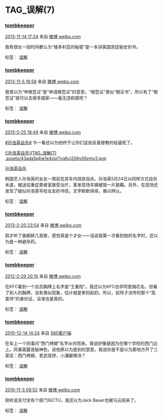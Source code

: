# TAG_误解(7) 

### [tombkeeper](https://weibo.com/101174?refer_flag=1005055015_)  

[2013-11-14 17:24](https://weibo.com/1401527553/AiHWUtwNF?from=page_1005051401527553_profile&wvr=6&mod=weibotime) 来自 [微博 weibo.com](http://weibo.com/)

我有很长一段时间都认为“维多利亚的秘密”是一本讲英国宫廷秘史的书。 

标签： [误解](https://weibo.com/1401527553/profile?is_tag=1&tag_name=%E8%AF%AF%E8%A7%A3)



### [tombkeeper](https://weibo.com/101174?refer_flag=1005055015_)  

[2013-11-5 16:58](https://weibo.com/1401527553/AhkVTcEwy?from=page_1005051401527553_profile&wvr=6&mod=weibotime) 来自 [微博 weibo.com](http://weibo.com/)

我曾以为“申根签证”是“申请根签证”的意思，“根签证”类似“根证书”，所以有了“根签证”就可以去很多国家——毫无违和感吧？ 

标签： [误解](https://weibo.com/1401527553/profile?is_tag=1&tag_name=%E8%AF%AF%E8%A7%A3)



### [tombkeeper](https://weibo.com/101174?refer_flag=1005055015_)  

[2013-5-25 18:49](https://weibo.com/1401527553/zyn1Xah5o?from=page_1005051401527553_profile&wvr=6&mod=weibotime) 来自 [微博 weibo.com](http://weibo.com/)

[#孙浩英自杀#](https://huati.weibo.com/k/%E5%AD%99%E6%B5%A9%E8%8B%B1%E8%87%AA%E6%9D%80?from=501) 乍一看还以为他终于让你们这些反基督教的给逼死了。 

[![孙浩英自杀](TAG_误解(7) .assets/43ada1a4jw1e4zpl7yg6cj209y09zmy3.jpg)](http://huati.weibo.com/119477?m=3581916852448962&u=1401527553)

 [孙浩英自杀](http://huati.weibo.com/119477?m=3581916852448962&u=1401527553)

韩国艺人孙浩英的女友一周前在其车内烧炭自杀。孙浩英5月24日以同样方式自杀未遂，被送往重症患者室接受治疗，案发现场车辆被毁一片狼藉。另外，在现场还发现了疑似孙浩英写给女友的书信，文字断断续续，难以辨认。

标签： [误解](https://weibo.com/1401527553/profile?is_tag=1&tag_name=%E8%AF%AF%E8%A7%A3)



### [tombkeeper](https://weibo.com/101174?refer_flag=1005055015_)  

[2013-2-20 23:54](https://weibo.com/1401527553/zk6R66GPT?from=page_1005051401527553_profile&wvr=6&mod=weibotime) 来自 [微博 weibo.com](http://weibo.com/)

刚才听了曲婉婷几首歌，感觉真是个才女——话说我第一次看到她的名字时，还以为是一种避孕药。 

标签： [误解](https://weibo.com/1401527553/profile?is_tag=1&tag_name=%E8%AF%AF%E8%A7%A3)





### [tombkeeper](https://weibo.com/101174?refer_flag=1005055015_)  

[2012-2-29 20:10](https://weibo.com/1401527553/y7LhdhpFj?from=page_1005051401527553_profile&wvr=6&mod=weibotime) 来自 [微博 weibo.com](http://weibo.com/)

在KFC看到一个店员胸牌上名字是“王重阳”。我还以为KFC也学阿里搞花名，但看了别人的胸牌，没有类似现象，估计就是爹妈起的。所以，前阵子流传的那个“高富帅”的身份证，没准也是真的。 

标签： [误解](https://weibo.com/1401527553/profile?is_tag=1&tag_name=%E8%AF%AF%E8%A7%A3)



### [tombkeeper](https://weibo.com/101174?refer_flag=1005055015_)  

[2010-12-14 14:24](https://weibo.com/1401527553/zF0vBCc7kG?from=page_1005051401527553_profile&wvr=6&mod=weibotime) 来自 [S60客户端](http://app.weibo.com/t/feed/7E4i6P)

在车上一个同事问“西门烤翅”名字从何而来。我说好像是因为在哪个学校的西门边上。同事面露诡秘神色，说他原以为是别的意思。我说你是不是以为那地方开了三家店：西门烤翅、老武烧饼，小潘酸辣汤？ 

标签： [误解](https://weibo.com/1401527553/profile?is_tag=1&tag_name=%E8%AF%AF%E8%A7%A3)



### [tombkeeper](https://weibo.com/101174?refer_flag=1005055015_)  

[2010-11-3 09:52](https://weibo.com/1401527553/Bh0sHXsM1w?from=page_1005051401527553_profile&wvr=6&mod=weibotime) 来自 [微博 weibo.com](http://weibo.com/)

刚听说支付宝有个部门叫CTU，我还以为Jack Bauer也被马云招来了。 

标签： [误解](https://weibo.com/1401527553/profile?is_tag=1&tag_name=%E8%AF%AF%E8%A7%A3)